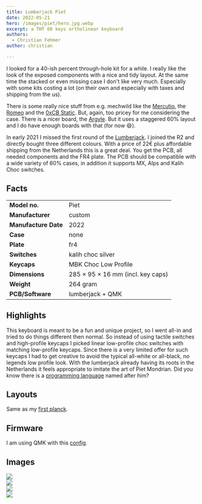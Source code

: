 ```yaml
---
title: Lumberjack Piet
date: 2022-05-21
hero: /images/piet/hero.jpg.webp
excerpt: a THT 60 keys ortholinear keyboard
authors:
  - Christian Fehmer
author: christian

---
```


I looked for a 40-ish percent through-hole kit for a while. I really like the look of the exposed components with a nice and tidy layout. At the same time the stacked or even missing case I don't like very much. Especially with some kits costing a lot (on their own and especially with taxes and shipping from the us). 

There is some really nice stuff from e.g. mechwild like the [Mercutio](https://mechwild.com/product/mercutio/), the [Romeo](https://github.com/coseyfannitutti/romeo) and the [0xCB Static](https://candykeys.com/product/0xcb-static-keyboard-kit). But, again, too pricey for me considering the case. There is a nicer board, the [Argyle](https://geekhack.org/index.php?topic=106255.0). But it uses a staggered 60% layout and I do have enough boards with that (for now 😄).

In early 2021 I missed the first round of the [Lumberjack](https://github.com/peej/lumberjack-keyboard). I joined the R2 and directly bought three different colours. With a price of 22€ plus affordable shipping from the Netherlands this is a great deal. You get the PCB, all needed components and the FR4 plate. The PCB should be compatible with a wide variety of 60% cases, in addition it supports MX, Alps and Kalih Choc switches.

## Facts 

| | |
|---------------------|-----------------------------------------------------------------------------------------------|
| **Model no.** | Piet |
| **Manufacturer** | custom |
| **Manufacture Date** | 2022 |
| **Case** | none |
| **Plate** | fr4 |
| **Switches** | kalih choc silver |
| **Keycaps** | MBK Choc Low Profile |
| **Dimensions** | 285 × 95 × 16 mm (incl. key caps) |
| **Weight** | 264 gram |
| **PCB/Software** | lumberjack + QMK |


## Highlights

This keyboard is meant to be a fun and unique project, so I went all-in and tried to do things different then normal. So instead of using tactile switches and high-profile keycaps I picked linear low-profile choc switches with matching low-profile keycaps. Since there is a very limited offer for such keycaps I had to get creative to avoid the typical all-white or all-black, no legends low profile look. With the lumberjack already having its roots in the Netherlands it feels appropriate to imitate the art of Piet Mondrian. Did you know there is a [programming language](https://en.wikipedia.org/wiki/Esoteric_programming_language#Piet) named after him?

## Layouts

Same as my [first planck](/post/2020-04-05-planck/).

## Firmware

I am using QMK with this [config](https://github.com/fehmer/qmk_firmware/tree/fehmer/keyboards/peej/lumberjack/keymaps/fehmer).

## Images


<div class="Image__Large">
  <img src="/images/piet/1.jpg.webp"  />
</div>

<div class="Image__Large">
  <img src="/images/piet/4.jpg.webp"  />
</div>

<div class="Image__Large">
  <img src="/images/piet/5.jpg.webp"  />
</div>

<div class="Image__Large">
  <img src="/images/piet/6.jpg.webp"  />
</div>